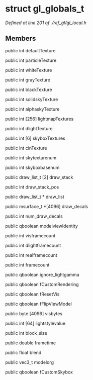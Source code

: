 # struct gl_globals_t

*Defined at line 201 of ./ref_gl/gl_local.h*

## Members

public int defaultTexture

public int particleTexture

public int whiteTexture

public int grayTexture

public int blackTexture

public int solidskyTexture

public int alphaskyTexture

public int [256] lightmapTextures

public int dlightTexture

public int [6] skyboxTextures

public int cinTexture

public int skytexturenum

public int skyboxbasenum

public draw_list_t [2] draw_stack

public int draw_stack_pos

public draw_list_t * draw_list

public msurface_t *[4096] draw_decals

public int num_draw_decals

public qboolean modelviewIdentity

public int visframecount

public int dlightframecount

public int realframecount

public int framecount

public qboolean ignore_lightgamma

public qboolean fCustomRendering

public qboolean fResetVis

public qboolean fFlipViewModel

public byte [4096] visbytes

public int [64] lightstylevalue

public int block_size

public double frametime

public float blend

public vec3_t modelorg

public qboolean fCustomSkybox



